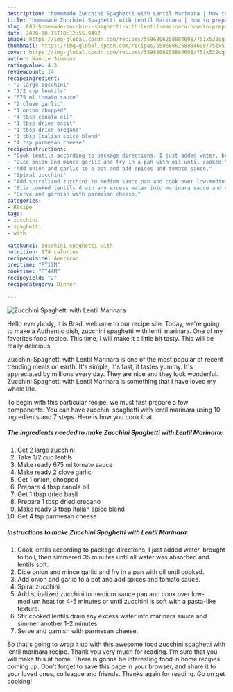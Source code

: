```yaml
---
description: "homemade Zucchini Spaghetti with Lentil Marinara | how to prepare Zucchini Spaghetti with Lentil Marinara"
title: "homemade Zucchini Spaghetti with Lentil Marinara | how to prepare Zucchini Spaghetti with Lentil Marinara"
slug: 883-homemade-zucchini-spaghetti-with-lentil-marinara-how-to-prepare-zucchini-spaghetti-with-lentil-marinara
date: 2020-10-15T10:12:55.949Z
image: https://img-global.cpcdn.com/recipes/5596806258884608/751x532cq70/zucchini-spaghetti-with-lentil-marinara-recipe-main-photo.jpg
thumbnail: https://img-global.cpcdn.com/recipes/5596806258884608/751x532cq70/zucchini-spaghetti-with-lentil-marinara-recipe-main-photo.jpg
cover: https://img-global.cpcdn.com/recipes/5596806258884608/751x532cq70/zucchini-spaghetti-with-lentil-marinara-recipe-main-photo.jpg
author: Nannie Simmons
ratingvalue: 4.3
reviewcount: 14
recipeingredient:
- "2 large zucchini"
- "1/2 cup lentils"
- "675 ml tomato sauce"
- "2 clove garlic"
- "1 onion chopped"
- "4 tbsp canola oil"
- "1 tbsp dried basil"
- "1 tbsp dried oregano"
- "3 tbsp Italian spice blend"
- "4 tsp parmesan cheese"
recipeinstructions:
- "Cook lentils according to package directions, I just added water, brought to boil, then simmered 35 minutes until all water was absorbed and lentils soft."
- "Dice onion and mince garlic and fry in a pan with oil until cooked."
- "Add onion and garlic to a pot and add spices and tomato sauce."
- "Spiral zucchini"
- "Add spiralized zucchini to medium sauce pan and cook over low-medium heat for 4-5 minutes or until zucchini is soft with a pasta-like texture."
- "Stir cooked lentils drain any excess water into marinara sauce and simmer another 1-2 minutes."
- "Serve and garnish with parmesan cheese."
categories:
- Recipe
tags:
- zucchini
- spaghetti
- with

katakunci: zucchini spaghetti with 
nutrition: 174 calories
recipecuisine: American
preptime: "PT17M"
cooktime: "PT44M"
recipeyield: "2"
recipecategory: Dinner

---
```



![Zucchini Spaghetti with Lentil Marinara](https://img-global.cpcdn.com/recipes/5596806258884608/751x532cq70/zucchini-spaghetti-with-lentil-marinara-recipe-main-photo.jpg)

Hello everybody, it is Brad, welcome to our recipe site. Today, we're going to make a Authentic dish, zucchini spaghetti with lentil marinara. One of my favorites food recipe. This time, I will make it a little bit tasty. This will be really delicious.

Zucchini Spaghetti with Lentil Marinara is one of the most popular of recent trending meals on earth. It's simple, it's fast, it tastes yummy. It's appreciated by millions every day. They are nice and they look wonderful. Zucchini Spaghetti with Lentil Marinara is something that I have loved my whole life.




To begin with this particular recipe, we must first prepare a few components. You can have zucchini spaghetti with lentil marinara using 10 ingredients and 7 steps. Here is how you cook that.

<!--inarticleads1-->

##### The ingredients needed to make Zucchini Spaghetti with Lentil Marinara:

1. Get 2 large zucchini
1. Take 1/2 cup lentils
1. Make ready 675 ml tomato sauce
1. Make ready 2 clove garlic
1. Get 1 onion, chopped
1. Prepare 4 tbsp canola oil
1. Get 1 tbsp dried basil
1. Prepare 1 tbsp dried oregano
1. Make ready 3 tbsp Italian spice blend
1. Get 4 tsp parmesan cheese




<!--inarticleads2-->

##### Instructions to make Zucchini Spaghetti with Lentil Marinara:

1. Cook lentils according to package directions, I just added water, brought to boil, then simmered 35 minutes until all water was absorbed and lentils soft.
1. Dice onion and mince garlic and fry in a pan with oil until cooked.
1. Add onion and garlic to a pot and add spices and tomato sauce.
1. Spiral zucchini
1. Add spiralized zucchini to medium sauce pan and cook over low-medium heat for 4-5 minutes or until zucchini is soft with a pasta-like texture.
1. Stir cooked lentils drain any excess water into marinara sauce and simmer another 1-2 minutes.
1. Serve and garnish with parmesan cheese.




So that's going to wrap it up with this awesome food zucchini spaghetti with lentil marinara recipe. Thank you very much for reading. I'm sure that you will make this at home. There is gonna be interesting food in home recipes coming up. Don't forget to save this page in your browser, and share it to your loved ones, colleague and friends. Thanks again for reading. Go on get cooking!

